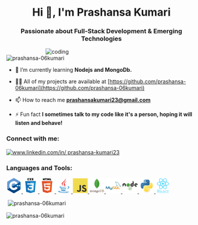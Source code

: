 <h1 align="center">Hi 👋, I'm Prashansa Kumari</h1>
<h3 align="center">Passionate about Full-Stack Development & Emerging Technologies</h3>

<img align="right" alt="coding" width="400" src="https://cdn.dribbble.com/users/2704414/screenshots/7466903/selfportrait.gif">


<p align="left"> <img src="https://komarev.com/ghpvc/?username=prashansa-06kumari&label=Profile%20views&color=0e75b6&style=flat" alt="prashansa-06kumari" /> </p>

- 🌱 I’m currently learning **Nodejs and MongoDb.**

- 👨‍💻 All of my projects are available at [https://github.com/prashansa-06kumari](https://github.com/prashansa-06kumari)

- 📫 How to reach me **prashansakumari23@gmail.com**

- ⚡ Fun fact **I sometimes talk to my code like it's a person, hoping it will listen and behave!**

<h3 align="left">Connect with me:</h3>
<p align="left">
<a href="https://linkedin.com/in/www.linkedin.com/in/prashansa-kumari23" target="blank"><img align="center" src="https://raw.githubusercontent.com/rahuldkjain/github-profile-readme-generator/master/src/images/icons/Social/linked-in-alt.svg" alt="www.linkedin.com/in/ prashansa-kumari23" height="30" width="40" /></a>
</p>

<h3 align="left">Languages and Tools:</h3>
<p align="left"> <a href="https://www.w3schools.com/cpp/" target="_blank" rel="noreferrer"> <img src="https://raw.githubusercontent.com/devicons/devicon/master/icons/cplusplus/cplusplus-original.svg" alt="cplusplus" width="40" height="40"/> </a> <a href="https://www.w3schools.com/css/" target="_blank" rel="noreferrer"> <img src="https://raw.githubusercontent.com/devicons/devicon/master/icons/css3/css3-original-wordmark.svg" alt="css3" width="40" height="40"/> </a> <a href="https://www.w3.org/html/" target="_blank" rel="noreferrer"> <img src="https://raw.githubusercontent.com/devicons/devicon/master/icons/html5/html5-original-wordmark.svg" alt="html5" width="40" height="40"/> </a> <a href="https://www.java.com" target="_blank" rel="noreferrer"> <img src="https://raw.githubusercontent.com/devicons/devicon/master/icons/java/java-original.svg" alt="java" width="40" height="40"/> </a> <a href="https://developer.mozilla.org/en-US/docs/Web/JavaScript" target="_blank" rel="noreferrer"> <img src="https://raw.githubusercontent.com/devicons/devicon/master/icons/javascript/javascript-original.svg" alt="javascript" width="40" height="40"/> </a> <a href="https://www.mongodb.com/" target="_blank" rel="noreferrer"> <img src="https://raw.githubusercontent.com/devicons/devicon/master/icons/mongodb/mongodb-original-wordmark.svg" alt="mongodb" width="40" height="40"/> </a> <a href="https://www.mysql.com/" target="_blank" rel="noreferrer"> <img src="https://raw.githubusercontent.com/devicons/devicon/master/icons/mysql/mysql-original-wordmark.svg" alt="mysql" width="40" height="40"/> </a> <a href="https://nodejs.org" target="_blank" rel="noreferrer"> <img src="https://raw.githubusercontent.com/devicons/devicon/master/icons/nodejs/nodejs-original-wordmark.svg" alt="nodejs" width="40" height="40"/> </a> <a href="https://www.python.org" target="_blank" rel="noreferrer"> <img src="https://raw.githubusercontent.com/devicons/devicon/master/icons/python/python-original.svg" alt="python" width="40" height="40"/> </a> <a href="https://reactjs.org/" target="_blank" rel="noreferrer"> <img src="https://raw.githubusercontent.com/devicons/devicon/master/icons/react/react-original-wordmark.svg" alt="react" width="40" height="40"/> </a> </p>

<p>&nbsp;<img align="center" src="https://github-readme-stats.vercel.app/api?username=prashansa-06kumari&show_icons=true&locale=en" alt="prashansa-06kumari" /></p>

<p><img align="center" src="https://github-readme-streak-stats.herokuapp.com/?user=prashansa-06kumari&" alt="prashansa-06kumari" /></p>
